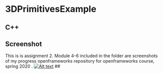 # 3DPrimitivesExample # 
##  C++ ##  
## Screenshot ##
This is is assignment 2. Module 4-6 included in the folder are screenshots of my progress openframeworks repository for openframeworks course, spring 2020 .
[![Alt text](https://img.youtube.com/vi/gq-CN0aJnmE/0.jpg)](https://www.youtube.com/watch?v=gq-CN0aJnmE) ##

